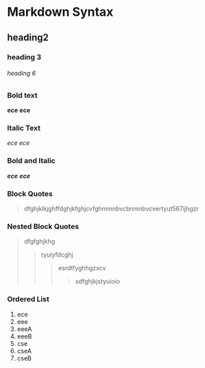 # Markdown Syntax
## heading2
### heading 3
###### heading 6
### Bold text
**ece**
__ece__
### Italic Text
*ece*
_ece_
### Bold and Italic
**_ece_**
__*ece*__
### Block Quotes
> dfghjklkjghffdghjkfghjcvfghmmnbvcbnmnbvcvertyut567ijhgzr
### Nested Block Quotes
> dfgfghjkhg
>> tyuiyfdcghj
>>> esrdtfyghhgzxcv
>>>> sdfghjkjstyuioio
### Ordered List
1. ece
2. eee
  1. eeeA
  2. eeeB
3. cse
  5. cseA
  6. cseB
